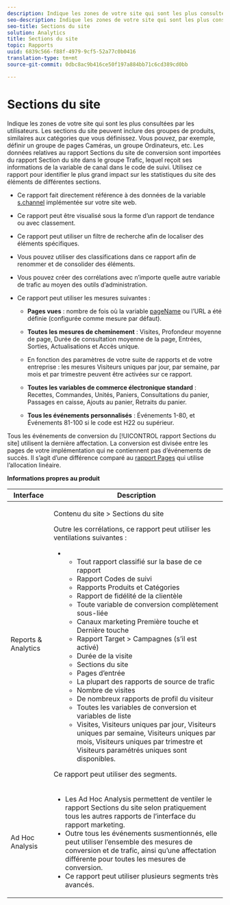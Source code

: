 ```yaml
---
description: Indique les zones de votre site qui sont les plus consultées par les utilisateurs. Les sections du site peuvent inclure des groupes de produits, similaires aux catégories que vous définissez. Vous pouvez, par exemple, définir un groupe de pages Caméras, un groupe Ordinateurs, etc. Les données relatives au rapport Sections du site de conversion sont importées du rapport Section du site dans le groupe Trafic, lequel reçoit ses informations de la variable de canal dans le code de suivi. Utilisez ce rapport pour identifier le plus grand impact sur les statistiques du site des éléments de différentes sections.
seo-description: Indique les zones de votre site qui sont les plus consultées par les utilisateurs. Les sections du site peuvent inclure des groupes de produits, similaires aux catégories que vous définissez. Vous pouvez, par exemple, définir un groupe de pages Caméras, un groupe Ordinateurs, etc. Les données relatives au rapport Sections du site de conversion sont importées du rapport Section du site dans le groupe Trafic, lequel reçoit ses informations de la variable de canal dans le code de suivi. Utilisez ce rapport pour identifier le plus grand impact sur les statistiques du site des éléments de différentes sections.
seo-title: Sections du site
solution: Analytics
title: Sections du site
topic: Rapports
uuid: 6839c566-f88f-4979-9cf5-52a77c0b0416
translation-type: tm+mt
source-git-commit: 0dbc8ac9b416ce50f197a884bb71c6cd389cd0bb

---
```



# Sections du site

Indique les zones de votre site qui sont les plus consultées par les utilisateurs. Les sections du site peuvent inclure des groupes de produits, similaires aux catégories que vous définissez. Vous pouvez, par exemple, définir un groupe de pages Caméras, un groupe Ordinateurs, etc. Les données relatives au rapport Sections du site de conversion sont importées du rapport Section du site dans le groupe Trafic, lequel reçoit ses informations de la variable de canal dans le code de suivi. Utilisez ce rapport pour identifier le plus grand impact sur les statistiques du site des éléments de différentes sections.

* Ce rapport fait directement référence à des données de la variable [s.channel](https://marketing.adobe.com/resources/help/en_US/sc/implement/c_channel.html) implémentée sur votre site web.
* Ce rapport peut être visualisé sous la forme d’un rapport de tendance ou avec classement.
* Ce rapport peut utiliser un filtre de recherche afin de localiser des éléments spécifiques.
* Vous pouvez utiliser des classifications dans ce rapport afin de renommer et de consolider des éléments.
* Vous pouvez créer des corrélations avec n’importe quelle autre variable de trafic au moyen des outils d’administration.
* Ce rapport peut utiliser les mesures suivantes :

   * **Pages vues** : nombre de fois où la variable [pageName](https://marketing.adobe.com/resources/help/en_US/sc/implement/c_pagename.html) ou l’URL a été définie (configurée comme mesure par défaut).

   * **Toutes les mesures de cheminement** : Visites, Profondeur moyenne de page, Durée de consultation moyenne de la page, Entrées, Sorties, Actualisations et Accès unique.
   * En fonction des paramètres de votre suite de rapports et de votre entreprise : les mesures Visiteurs uniques par jour, par semaine, par mois et par trimestre peuvent être activées sur ce rapport.
   * **Toutes les variables de commerce électronique standard** : Recettes, Commandes, Unités, Paniers, Consultations du panier, Passages en caisse, Ajouts au panier, Retraits du panier.
   * **Tous les événements personnalisés** : Événements 1-80, et Événements 81-100 si le code est H22 ou supérieur.

Tous les événements de conversion du [!UICONTROL rapport Sections du site] utilisent la dernière affectation. La conversion est divisée entre les pages de votre implémentation qui ne contiennent pas d’événements de succès. Il s’agit d’une différence comparé au [rapport Pages](../../../components/c-variables/dimensionslist/reports-pages.md#concept_0219136EA25745B58434D0C7E751D7D5) qui utilise l’allocation linéaire.

**Informations propres au produit**

<table id="table_525FDF95C8ED4BF2A1E25BE2DA971EFB"> 
 <thead> 
  <tr> 
   <th colname="col1" class="entry"> Interface </th> 
   <th colname="col2" class="entry"> Description </th> 
  </tr> 
 </thead>
 <tbody> 
  <tr> 
   <td colname="col1"> Reports &amp; Analytics </td> 
   <td colname="col2"> <p> <span class="uicontrol"> Contenu du site</span> &gt; <span class="uicontrol">Sections du site</span> </p> <p>Outre les corrélations, ce rapport peut utiliser les ventilations suivantes : </p> 
    <ul id="ul_9CD009D89B134C53807332E3C88D3C44"> 
     <li id="li_566417EB074D425C9A1F4FB28AA7FAB4"> 
      <ul id="ul_3795C7AAE6DA4B7E96FCDC7F3211DFBB"> 
       <li id="li_50B295E961724CFB83D222DE9B4C7FF2">Tout rapport classifié sur la base de ce rapport </li> 
       <li id="li_697682892D8841BC8120BEC0E1AE9753"> <span class="wintitle"> Rapport Codes de suivi</span> </li> 
       <li id="li_F6D893FCBA7A4B3EB04715833CA41022">  Rapports <span class="wintitle">Produits</span> et <span class="wintitle">Catégories</span> </li> 
       <li id="li_9F379E61DB4F4753AE1FFFC8F9C17347"> <span class="wintitle"> Rapport de fidélité de la clientèle</span> </li> 
       <li id="li_64A6A06F9265410ABB425DA4AF50C440">Toute variable de conversion complètement sous-liée </li> 
       <li id="li_907DDFCC35AB48EEA5B169B4A2598FB1"> <span class="wintitle"> Canaux marketing Première touche et Dernière touche</span> </li> 
       <li id="li_B08A0DCB40154152AF1033B7629A5B5A">  Rapport <span class="uicontrol">Target</span> &gt; <span class="uicontrol">Campagnes</span> (s’il est activé) </li> 
       <li id="li_6D4E65DD6E2B49C9A8C12181D23F185A">Durée de la visite </li> 
       <li id="li_C6D3AD5A534243A8A6E17C663FEBA6BA">Sections du site </li> 
       <li id="li_E1F46EED5CE2425D83200A2FCB686EE5">Pages d’entrée </li> 
       <li id="li_1201EE0EBF13476C9A9525E0700F30F3">La plupart des rapports de source de trafic </li> 
       <li id="li_563E07858FB1473BB22C2B191E8BE620">Nombre de visites </li> 
       <li id="li_1CAD77ABA6A2454282A4DA7E88C047E8">De nombreux rapports de profil du visiteur </li> 
       <li id="li_D3A04E4CD8EC4646AAB90BF19F0AFA8A">Toutes les variables de conversion et variables de liste </li> 
       <li id="li_01C194CE0F3E4C0694A34B4C6697F385">Visites, Visiteurs uniques par jour, Visiteurs uniques par semaine, Visiteurs uniques par mois, Visiteurs uniques par trimestre et Visiteurs paramétrés uniques sont disponibles. </li> 
      </ul> </li> 
    </ul> <p>Ce rapport peut utiliser des segments. </p> </td> 
  </tr> 
  <tr> 
   <td colname="col1"> Ad Hoc Analysis </td> 
   <td colname="col2"> 
    <ul id="ul_DFF9BFC01FC1424B8905C2D2C0EFD156"> 
     <li id="li_65FDF1C165C84F729E0EE84FF671B5E4">Les Ad Hoc Analysis permettent de ventiler le rapport Sections du site selon pratiquement tous les autres rapports de l’interface du rapport marketing. </li> 
     <li id="li_2159DE10C52D40AA89E4C934FC184641">Outre tous les événements susmentionnés, elle peut utiliser l’ensemble des mesures de conversion et de trafic, ainsi qu’une affectation différente pour toutes les mesures de conversion. </li> 
     <li id="li_3A23C6286D314B5D814612469F4F77C5">Ce rapport peut utiliser plusieurs segments très avancés. </li> 
    </ul> </td> 
  </tr> 
 </tbody> 
</table>

